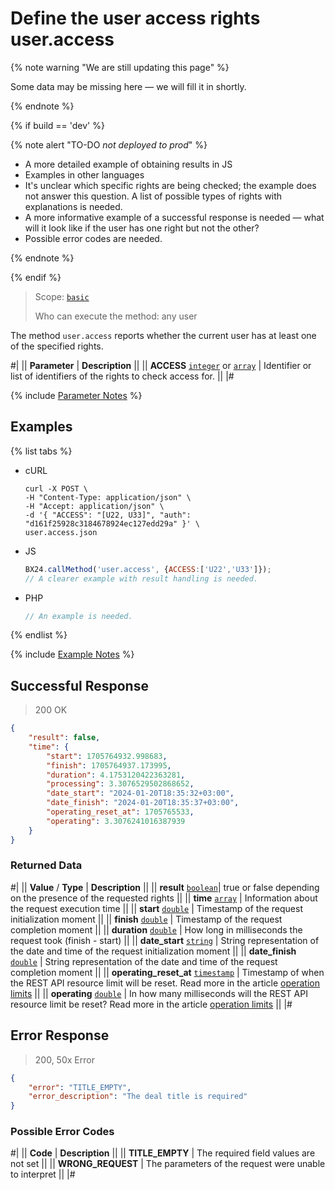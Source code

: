 # Define the user access rights user.access

{% note warning "We are still updating this page" %}

Some data may be missing here — we will fill it in shortly.

{% endnote %}

{% if build == 'dev' %}

{% note alert "TO-DO _not deployed to prod_" %}

- A more detailed example of obtaining results in JS
- Examples in other languages
- It's unclear which specific rights are being checked; the example does not answer this question. A list of possible types of rights with explanations is needed.
- A more informative example of a successful response is needed — what will it look like if the user has one right but not the other?
- Possible error codes are needed.

{% endnote %}

{% endif %}

> Scope: [`basic`](../../scopes/permissions.md)
>
> Who can execute the method: any user

The method `user.access` reports whether the current user has at least one of the specified rights.

#|
|| **Parameter** | **Description** ||
|| **ACCESS**
[`integer`](../../data-types.md) or [`array`](../../data-types.md) | Identifier or list of identifiers of the rights to check access for. ||
|#

{% include [Parameter Notes](../../../_includes/required.md) %}


## Examples

{% list tabs %}

- cURL

    ```http
    curl -X POST \
    -H "Content-Type: application/json" \
    -H "Accept: application/json" \
    -d '{ "ACCESS": "[U22, U33]", "auth": "d161f25928c3184678924ec127edd29a" }' \
    user.access.json
    ```

- JS

    ```js
    BX24.callMethod('user.access', {ACCESS:['U22','U33']});
    // A clearer example with result handling is needed.

    ```

- PHP

    ```php
    // An example is needed.
    ```

{% endlist %}

{% include [Example Notes](../../../_includes/examples.md) %}

## Successful Response

> 200 OK

```json
{
    "result": false,
    "time": {
        "start": 1705764932.998683,
        "finish": 1705764937.173995,
        "duration": 4.1753120422363281,
        "processing": 3.3076529502868652,
        "date_start": "2024-01-20T18:35:32+03:00",
        "date_finish": "2024-01-20T18:35:37+03:00",
        "operating_reset_at": 1705765533,
        "operating": 3.3076241016387939
    }
}
```

### Returned Data

#|
|| **Value** / **Type** | **Description** ||
|| **result**
[`boolean`](../../data-types.md)| true or false depending on the presence of the requested rights ||
|| **time**
[`array`](../../data-types.md) | Information about the request execution time ||
|| **start**
[`double`](../../data-types.md) | Timestamp of the request initialization moment ||
|| **finish**
[`double`](../../data-types.md) | Timestamp of the request completion moment ||
|| **duration**
[`double`](../../data-types.md) | How long in milliseconds the request took (finish - start) ||
|| **date_start**
[`string`](../../data-types.md) | String representation of the date and time of the request initialization moment ||
|| **date_finish**
[`double`](../../data-types.md) | String representation of the date and time of the request completion moment ||
|| **operating_reset_at**
[`timestamp`](../../data-types.md) | Timestamp of when the REST API resource limit will be reset. Read more in the article [operation limits](../../../limits.md) ||
|| **operating**
[`double`](../../data-types.md) | In how many milliseconds will the REST API resource limit be reset? Read more in the article [operation limits](../../../limits.md) ||
|#

## Error Response

> 200, 50x Error

```json
{
    "error": "TITLE_EMPTY",
    "error_description": "The deal title is required"
}
```

### Possible Error Codes

#|
|| **Code** | **Description** ||
|| **TITLE_EMPTY** | The required field values are not set || 
|| **WRONG_REQUEST** | The parameters of the request were unable to interpret || 
|#
